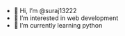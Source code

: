 - 👋 Hi, I’m @suraj13222
- 👀 I’m interested in web development 
- 🌱 I’m currently learning python 

<!---
suraj13222/suraj13222 is a ✨ special ✨ repository because its `README.md` (this file) appears on your GitHub profile.
You can click the Preview link to take a look at your changes.
--->
